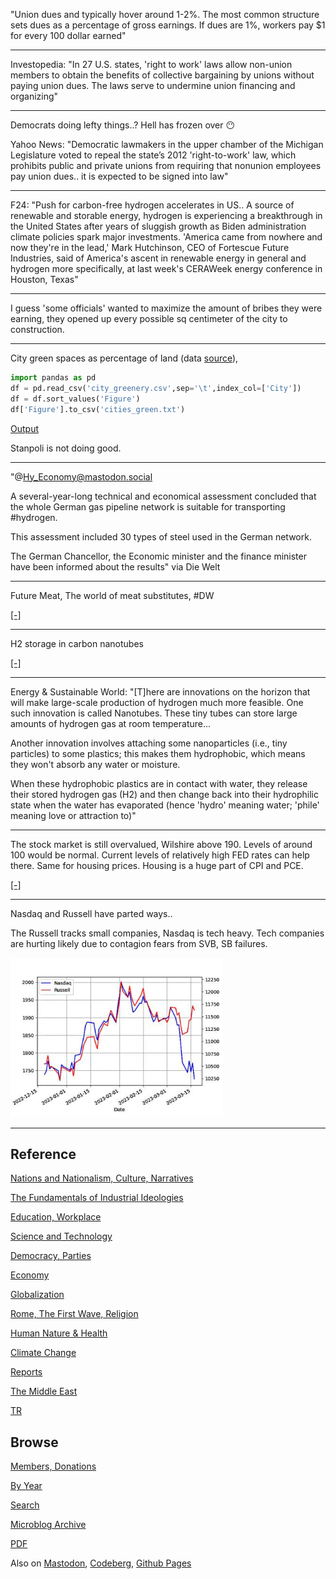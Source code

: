 
"Union dues and typically hover around 1-2%. The most common structure
sets dues as a percentage of gross earnings. If dues are 1%, workers
pay $1 for every 100 dollar earned"

---

Investopedia: "In 27 U.S. states, 'right to work' laws allow non-union
members to obtain the benefits of collective bargaining by unions
without paying union dues. The laws serve to undermine union financing
and organizing"

---

Democrats doing lefty things..? Hell has frozen over 😶

Yahoo News: "Democratic lawmakers in the upper chamber of the Michigan
Legislature voted to repeal the state’s 2012 'right-to-work' law,
which prohibits public and private unions from requiring that nonunion
employees pay union dues.. it is expected to be signed into law"

---

F24: "Push for carbon-free hydrogen accelerates in US.. A source of
renewable and storable energy, hydrogen is experiencing a breakthrough
in the United States after years of sluggish growth as Biden
administration climate policies spark major investments. 'America came
from nowhere and now they're in the lead,' Mark Hutchinson, CEO of
Fortescue Future Industries, said of America's ascent in renewable
energy in general and hydrogen more specifically, at last week's
CERAWeek energy conference in Houston, Texas"

---

I guess 'some officials' wanted to maximize the amount of bribes they
were earning, they opened up every possible sq centimeter of the city
to construction.

---

City green spaces as percentage of land (data [source](http://www.worldcitiescultureforum.com/data/of-public-green-space-parks-and-gardens)),

```python
import pandas as pd
df = pd.read_csv('city_greenery.csv',sep='\t',index_col=['City'])
df = df.sort_values('Figure')
df['Figure'].to_csv('cities_green.txt')
```

[Output](mbl/2023/cities_green.txt)

Stanpoli is not doing good. 

---

"@Hy_Economy@mastodon.social

A several-year-long technical and economical assessment concluded that
the whole German gas pipeline network is suitable for transporting
\#hydrogen.

This assessment included 30 types of steel used in the German network.

The German Chancellor, the Economic minister and the finance minister
have been informed about the results" via Die Welt

---

Future Meat, The world of meat substitutes, \#DW

[[-]](https://youtu.be/5Vq03gYWiXE?t=1273)

---

H2 storage in carbon nanotubes

[[-]](2022/02/h2-carbon-nanotubes.html)

---

Energy & Sustainable World: "[T]here are innovations on the horizon
that will make large-scale production of hydrogen much more
feasible. One such innovation is called Nanotubes. These tiny tubes
can store large amounts of hydrogen gas at room temperature...

Another innovation involves attaching some nanoparticles (i.e., tiny
particles) to some plastics; this makes them hydrophobic, which means
they won't absorb any water or moisture.

When these hydrophobic plastics are in contact with water, they
release their stored hydrogen gas (H2) and then change back into their
hydrophilic state when the water has evaporated (hence 'hydro' meaning
water; 'phile' meaning love or attraction to)"

---
The stock market is still overvalued, Wilshire above 190. Levels of
around 100 would be normal. Current levels of relatively high FED
rates can help there. Same for housing prices. Housing is a huge part
of CPI and PCE.

[[-]](2021/01/stats.html#wilshire)

---

Nasdaq and Russell have parted ways..

The Russell tracks small companies, Nasdaq is tech heavy. Tech
companies are hurting likely due to contagion fears from SVB, SB
failures.

<img width='340' src='mbl/2023/market2.jpg'/> 

---

## Reference

[Nations and Nationalism, Culture, Narratives](0119/2013/02/nations-and-nationalism.html)

[The Fundamentals of Industrial Ideologies](0119/2011/04/fundamentals-of-industrial-ideologies.html)

[Education, Workplace](0119/2017/09/education-workplace.html)

[Science and Technology](0119/2018/09/science-technology.html)

[Democracy, Parties](0119/2016/11/democracy.html)

[Economy](2021/01/economy.html)

[Globalization](0119/2018/09/globalization.html)

[Rome, The First Wave, Religion](0119/2017/12/rome.html)

[Human Nature & Health](2020/07/human-nature.html)

[Climate Change](2022/01/climate.html)

[Reports](2021/01/reports.html)

[The Middle East](0119/2019/07/middleeast.html)

[TR](../tr/index.html)

## Browse

[Members, Donations](2022/08/members.html)

[By Year](years.html)

[Search](search.html)

[Microblog Archive](mbl/index.html)

[PDF](https://drive.google.com/uc?export=view&id=1FSi-1MnqXVq_PVTEXzzflwN8-7h92N_R)

Also on 
[Mastodon](https://masto.ai/@muratk3n),
[Codeberg](https://muratk5n.codeberg.page/en/),
[Github Pages](https://muratk5n.github.io/thirdwave/en/)

